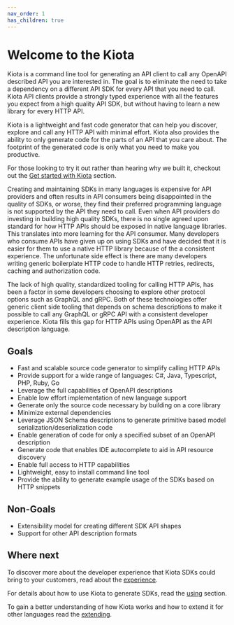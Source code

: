 ```yaml
---
nav_order: 1
has_children: true
---
```


# Welcome to the Kiota

Kiota is a command line tool for generating an API client to call any OpenAPI described API you are interested in. The goal is to eliminate the need to take a dependency on a different API SDK for every API that you need to call. Kiota API clients provide a strongly typed experience with all the features you expect from a high quality API SDK, but without having to learn a new library for every HTTP API.
 
 Kiota is a lightweight and fast code generator that can help you discover, explore and call any HTTP API with minimal effort. Kiota also provides the ability to only generate code for the parts of an API that you care about. The footprint of the generated code is only what you need to make you productive. 

For those looking to try it out rather than hearing why we built it, checkout out the [Get started with Kiota](get-started/index.md) section.

Creating and maintaining SDKs in many languages is expensive for API providers and often results in API consumers being disappointed in the quality of SDKs, or worse, they find their preferred programming language is not supported by the API they need to call. Even when API providers do investing in building high quality SDKs, there is no single agreed upon standard for how HTTP APIs should be exposed in native language libraries.  This translates into more learning for the API consumer.  Many developers who consume APIs have given up on using SDKs and have decided that it is easier for them to use a native HTTP library because of the a consistent experience.  The unfortunate side effect is there are many developers writing generic boilerplate HTTP code to handle HTTP retries, redirects, caching and authorization code.

The lack of high quality, standardized tooling for calling HTTP APIs, has been a factor in some developers choosing to explore other protocol options such as GraphQL and gRPC. Both of these technologies offer generic client side tooling that depends on schema descriptions to make it possible to call any GraphQL or gRPC API with a consistent developer experience. Kiota fills this gap for HTTP APIs using OpenAPI as the API description language.  

## Goals

- Fast and scalable source code generator to simplify calling HTTP APIs
- Provide support for a wide range of languages: C#, Java, Typescript, PHP, Ruby, Go
- Leverage the full capabilities of OpenAPI descriptions
- Enable low effort implementation of new language support
- Generate only the source code necessary by building on a core library
- Minimize external dependencies
- Leverage JSON Schema descriptions to generate primitive based model serialization/deserialization code
- Enable generation of code for only a specified subset of an OpenAPI description
- Generate code that enables IDE autocomplete to aid in API resource discovery
- Enable full access to HTTP capabilities
- Lightweight, easy to install command line tool
- Provide the ability to generate example usage of the SDKs based on HTTP snippets

## Non-Goals

- Extensibility model for creating different SDK API shapes
- Support for other API description formats

## Where next

To discover more about the developer experience that Kiota SDKs could bring to your customers, read about the [experience](experience.md).

For details about how to use Kiota to generate SDKs, read the [using](using.md) section.

To gain a better understanding of how Kiota works and how to extend it for other languages read the [extending](extending/index.md).
